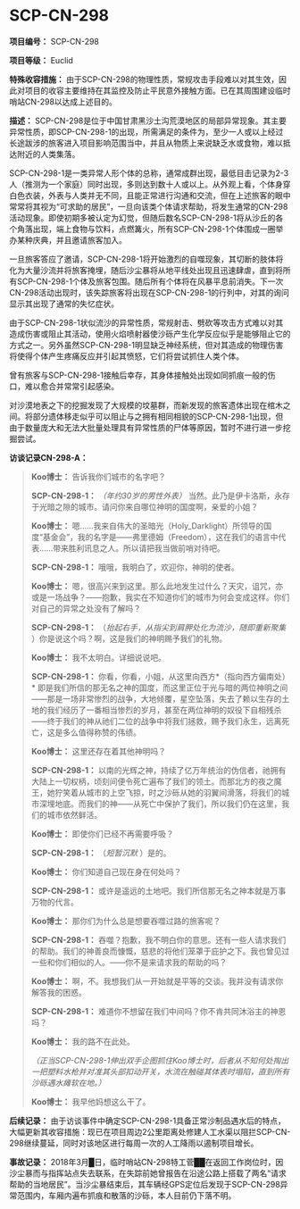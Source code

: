 # SCP-CN-298


**项目编号：** SCP-CN-298


**项目等级：** Euclid

**特殊收容措施：** 由于SCP-CN-298的物理性质，常规攻击手段难以对其生效，因此对项目的收容主要维持在其监控及防止平民意外接触方面。已在其周围建设临时哨站CN-298以达成上述目的。

**描述：** SCP-CN-298是位于中国甘肃黑沙土沟荒漠地区的局部异常现象。其主要异常性质，即SCP-CN-298-1的出现，所需满足的条件为，至少一人或以上经过长途跋涉的旅客进入项目影响范围当中，并且从物质上来说缺乏水或食物，难以抵达附近的人类集落。

SCP-CN-298-1是一类异常人形个体的总称，通常成群出现，最低目击记录为2-3人（推测为一个家庭）同时出现，多则达到数十人或以上。从外观上看，个体身穿白色衣装，外表与人类并无不同，且能正常进行沟通和交流，但在上述旅客的眼中常常将其视为“可求助的居民”，一旦向该类个体请求帮助，将发生通常的CN-298活动现象。即使初期多被认定为幻觉，但随后数名SCP-CN-298-1将从沙丘的各个角落出现，端上食物与饮料，点燃篝火，所有SCP-CN-298-1个体围成一圈举办某种庆典，并且邀请旅客加入。

一旦旅客答应了邀请，SCP-CN-298-1将开始激烈的自噬现象，其切断的肢体将化为大量沙流并将旅客掩埋，随后沙尘暴将从地平线处出现且迅速肆虐，直到将所有SCP-CN-298-1个体及旅客包围。随后所有个体将在风暴平息前消失。下一次CN-298活动出现时，该失踪旅客将出现在SCP-CN-298-1的行列中，对其的询问显示其出现了通常的失忆症状。

由于SCP-CN-298-1状似流沙的异常性质，常规射击、劈砍等攻击方式难以对其造成伤害或阻止其活动，使用火焰喷射器使沙砾产生化学反应似乎是能够阻止它的方式之一。另外虽然SCP-CN-298-1明显缺乏神经系统，但对其造成的物理伤害将使得个体产生疼痛反应并引起其愤怒，它们将尝试抓住人类个体。

曾有旅客与SCP-CN-298-1接触后幸存，其身体接触处出现如同抓痕一般的伤口，难以愈合并常常引起感染。

对沙漠地表之下的挖掘发现了大规模的坟墓群，而新发现的旅客遗体出现在棺木之间。将部分遗体移走似乎可以阻止与之拥有相同相貌的SCP-CN-298-1出现，但由于数量庞大和无法大批量处理具有异常性质的尸体等原因，暂时不进行进一步挖掘尝试。

**访谈记录CN-298-A：** 


> **Koo博士：** 告诉我你们城市的名字吧？
> 
> **SCP-CN-298-1：** *（年约30岁的男性外表）* 当然。此乃是伊卡洛斯，永存于光暗之隙的城市。请问你来自哪位神明的国度啊，亲爱的小姐？
> 
> **Koo博士：** 嗯……我来自伟大的圣暗光（Holy_Darklight）所领导的国度“基金会”，我的名字是——弗里德姆（Freedom），这在我们的语言中代表……带来胜利讯息之人。所以请把我当做前哨对待吧。
> 
> **SCP-CN-298-1：** 哦哦，我明白了，欢迎你，神明的使者。
> 
> **Koo博士：** 嗯，很高兴来到这里。那么此地发生过什么？天灾，诅咒，亦或是一场战争？——抱歉，我实在不知道你们的城市为何会变成这样。你们对自己的异常之处没有了解吗？
> 
> **SCP-CN-298-1：** （*抬起右手，从指尖到肩胛处化为流沙，随即重新聚集* ）你是说这个吗？啊，这是我们的神明赐予我们的礼物。
> 
> **Koo博士：** 我不太明白。详细说说吧。
> 
> **SCP-CN-298-1：** 你看，你看，小姐，从这里向西方*（指向西方偏南处）* 即是我们所信的那无名之神的国度，而这里正位于光与暗的两位神明之间——那是一场非常惨烈的战争，大地倾覆，星空坠落，失去了赖以生存的土地的我们经历了一番相当惨烈的岁月，甚至在两位神明的奴役下自相残杀——终于我们的神从祂们二位的战争中将我们拯救，赐予我们永生，远离死亡，这是多么值得称赞的伟绩。
> 
> **Koo博士：** 这里还存在着其他神明吗？
> 
> **SCP-CN-298-1：** 以南的光辉之神，持续了亿万年统治的伪信者，祂拥有大陆上一切权柄，顷刻间便令死亡遍布了我们的领土。而那北方的夜之魔王，她狞笑着从城市的上空飞掠，时之沙砾从她的羽翼间滑落，将我们的城市深埋地底。而我们的神——从死亡中保护了我们，所以我们仍在这里，我们的城市依然鲜活。
> 
> **Koo博士：** 即使你们已经不再需要呼吸？
> 
> **SCP-CN-298-1：** （*短暂沉默* ）是的。
> 
> **Koo博士：** 你们知道自己现在身在何处吗？
> 
> **SCP-CN-298-1：** 或许是遥远的土地吧。我们所信那无名之神本就是万事万物的代言。
> 
> **Koo博士：** 那你们为什么总是想要吞噬过路的旅客呢？
> 
> **SCP-CN-298-1：** 吞噬？抱歉，我不明白你的意思。还有一些人请求我们的帮助。我们的神善良而慷慨，慈悲的将他们笼罩于庇护之下。我也曾见过一些和你们相似的人。——你不是来请求我的帮助的吗？
> 
> **Koo博士：** 啊，不。我想我们从一开始就是平等的交谈。我并没有请求你解答我的困惑。
> 
> **SCP-CN-298-1：** 难道你不想留在我们中间吗？你不肯共同沐浴主的神恩吗？
> 
> **Koo博士：** 我的路不在此处。
> 
> *（正当SCP-CN-298-1伸出双手企图抓住Koo博士时，后者从不知何处掏出一把塑料水枪并对准其头部扣动开关，水流在触碰其体表时塌陷，直到所有沙砾遇水瘫软在地。）* 
> 
> **Koo博士：** 我早他妈想这么干了。
> 

**后续记录：** 由于访谈事件中确定SCP-CN-298-1具备正常沙制品遇水后的特点，大幅更新其收容措施：现已在项目周边2公里距离处修建人工水渠以阻拦SCP-CN-298继续蔓延，同时对该地区进行每周一次的人工降雨以遏制项目增长。

**事故记录：** 2018年3月█日，临时哨站CN-298特工菅██在返回工作岗位时，因沙尘暴而与指挥站点失去联系，在失踪前她曾报告在沿途公路上搭载了两名“请求帮助的当地居民”。当沙尘暴结束后，其车辆经GPS定位后发现于SCP-CN-298异常范围内，车厢内遍布抓痕和散落的沙砾，本人目前仍下落不明。


